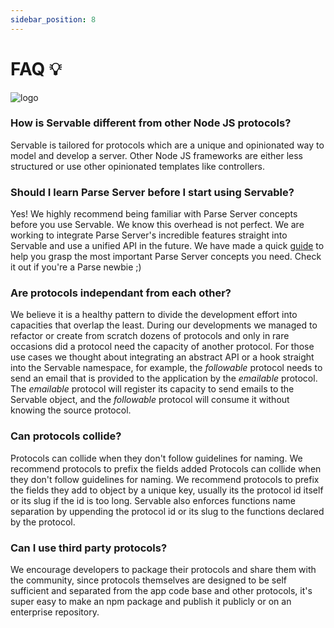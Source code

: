 ```yaml
---
sidebar_position: 8
---
```


# FAQ 💡

![logo](/img/polar-bear-4.png)

<!-- ## Servable -->

### How is Servable different from other Node JS protocols?
Servable is tailored for protocols which are a unique and opinionated way to model and develop a server. Other Node JS frameworks are either less structured or use other opinionated templates like controllers. 

### Should I learn Parse Server before I start using Servable?
Yes! We highly recommend being familiar with Parse Server concepts before you use Servable. We know this overhead is not perfect. We are working to integrate Parse Server's incredible features straight into Servable and use a unified API in the future. We have made a quick [guide](./concepts/parseServer.mdx) to help you grasp the most important Parse Server concepts you need. Check it out if you're a Parse newbie ;)

<!-- ## Protocols -->

### Are protocols independant from each other?
We believe it is a healthy pattern to divide the development effort into capacities that overlap the least. During our developments we managed to refactor or create from scratch dozens of protocols and only in rare occasions did a protocol need the capacity of another protocol. For those use cases we thought about integrating an abstract API or a hook straight into the Servable namespace, for example, the *followable* protocol needs to send an email that is provided to the application by the *emailable* protocol. The *emailable* protocol will register its capacity to send emails to the Servable object, and the *followable* protocol will consume it without knowing the source protocol.

### Can protocols collide?
Protocols can collide when they don't follow guidelines for naming. We recommend protocols to prefix the fields added 
Protocols can collide when they don't follow guidelines for naming. We recommend protocols to prefix the fields they add to object by a unique key, usually its the protocol id itself or its slug if the id is too long. Servable also enforces functions name separation by uppending the protocol id or its slug to the functions declared by the protocol.

### Can I use third party protocols?
We encourage developers to package their protocols and share them with the community, since protocols themselves are designed to be self sufficient and separated from the app code base and other protocols, it's super easy to make an npm package and publish it publicly or on an enterprise repository. 